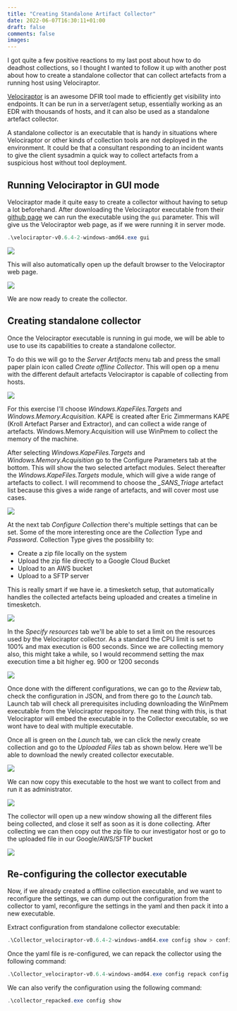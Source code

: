 ```yaml
---
title: "Creating Standalone Artifact Collector"
date: 2022-06-07T16:30:11+01:00
draft: false
comments: false
images:
---
```


I got quite a few positive reactions to my last post about how to do deadhost collections, so I thought I wanted to follow it up with another post about how to create a standalone collector that can collect artefacts from a running host using Velociraptor.

[Velociraptor](https://docs.velociraptor.app/) is an awesome DFIR tool made to efficiently get visibility into endpoints. It can be run in a server/agent setup, essentially working as an EDR with thousands of hosts, and it can also be used as a standalone artefact collector.

A standalone collector is an executable that is handy in situations where Velociraptor or other kinds of collection tools are not deployed in the environment. It could be that a consultant responding to an incident wants to give the client sysadmin a quick way to collect artefacts from a suspicious host without tool deployment.

## Running Velociraptor in GUI mode

Velociraptor made it quite easy to create a collector without having to setup a lot beforehand. After downloading the Velociraptor executable from their [github page](https://github.com/Velocidex/velociraptor) we can run the executable using the `gui` parameter. This will give us the Velociraptor web page, as if we were running it in server mode.

```powershell
.\velociraptor-v0.6.4-2-windows-amd64.exe gui
```

![](/img/offlinecollect/20220603171710.png)

This will also automatically open up the default browser to the Velociraptor web page.

![](/img/offlinecollect/20220603172257.png)

We are now ready to create the collector.

## Creating standalone collector
Once the Velociraptor executable is running in gui mode, we will be able to use to use its capabilities to create a standalone collector.

To do this we will go to the *Server Artifacts* menu tab and press the small paper plain icon called *Create offline Collector*. This will open op a menu with the different default artefacts Velociraptor is capable of collecting from hosts.

![](/img/offlinecollect/20220603172949.png)

For this exercise I'll choose *Windows.KapeFiles.Targets* and *Windows.Memory.Acquisition*. KAPE is created after Eric Zimmermans KAPE (Kroll Artefact Parser and Extractor), and can collect a wide range of artefacts. Windows.Memory.Acquisition will use WinPmem to collect the memory of the machine.

After selecting  *Windows.KapeFiles.Targets* and *Windows.Memory.Acquisition* go to the Configure Parameters tab at the bottom. This will show the two selected artefact modules. Select thereafter the *Windows.KapeFiles.Targets* module, which will give a wide range of artefacts to collect. I will recommend to choose the *\_SANS\_Triage* artefact list because this gives a wide range of artefacts, and will cover most use cases.

![](/img/offlinecollect/20220603174026.png)


At the next tab *Configure Collection* there's multiple settings that can be set. Some of the more interesting once are the *Collection* Type and *Password*. Collection Type gives the possibility to:
- Create a zip file locally on the system 
- Upload the zip file directly to a Google Cloud Bucket
- Upload to an AWS bucket
- Upload to a SFTP server

This is really smart if we have ie. a timesketch setup, that automatically handles the collected artefacts being uploaded and creates a timeline in timesketch.

![](/img/offlinecollect/20220603174333.png)

In the *Specify resources* tab we'll be able to set a limit on the resources used by the Velociraptor collector. As a standard the CPU limit is set to 100% and max execution is 600 seconds. Since we are collecting memory also, this might take a while, so I would recommend setting the max execution time a bit higher eg. 900  or 1200 seconds

![](/img/offlinecollect/20220603174843.png)

Once done with the different configurations, we can go to the *Review* tab, check the configuration in JSON, and from there go to the *Launch* tab. Launch tab will check all prerequisites including downloading the WinPmem executable from the Velociraptor repository. The neat thing with this, is that Velociraptor will embed the executable in to the Collector executable, so we wont have to deal with multiple executable.

Once all is green on the *Launch* tab, we can click the newly create collection and go to the *Uploaded Files* tab as shown below. Here we'll be able to download the newly created collector executable.

![](/img/offlinecollect/20220603175002.png)

We can now copy this executable to the host we want to collect from and run it as administrator.

![](/img/offlinecollect/20220603175217.png)


The collector will open up a new window showing all the different files being collected, and close it self as soon as it is done collecting. After collecting we can then copy out the zip file to our investigator host or go to the uploaded file in our Google/AWS/SFTP bucket

![](/img/offlinecollect/20220603175305.png)

## Re-configuring the collector executable
Now, if we already created a offline collection executable, and we want to reconfigure the settings, we can dump out the configuration from the collector to yaml, reconfigure the settings in the yaml and then pack it into a new executable.

Extract configuration from standalone collector executable:

```powershell
.\Collector_velociraptor-v0.6.4-2-windows-amd64.exe config show > config.yaml
```

Once the yaml file is re-configured, we can repack the collector using the following command:

```powershell
.\Collector_velociraptor-v0.6.4-windows-amd64.exe config repack config.yaml collector_repacked.exe
```

We can also verify the configuration using the following command:

```powershell
.\collector_repacked.exe config show
```

